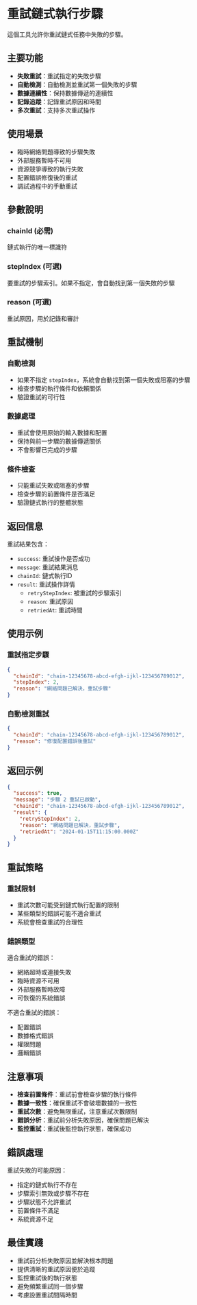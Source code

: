 # 重試鏈式執行步驟

這個工具允許你重試鏈式任務中失敗的步驟。

## 主要功能

- **失敗重試**：重試指定的失敗步驟
- **自動檢測**：自動檢測並重試第一個失敗的步驟
- **數據連續性**：保持數據傳遞的連續性
- **記錄追蹤**：記錄重試原因和時間
- **多次重試**：支持多次重試操作

## 使用場景

- 臨時網絡問題導致的步驟失敗
- 外部服務暫時不可用
- 資源競爭導致的執行失敗
- 配置錯誤修復後的重試
- 調試過程中的手動重試

## 參數說明

### chainId (必需)
鏈式執行的唯一標識符

### stepIndex (可選)
要重試的步驟索引。如果不指定，會自動找到第一個失敗的步驟

### reason (可選)
重試原因，用於記錄和審計

## 重試機制

### 自動檢測
- 如果不指定 `stepIndex`，系統會自動找到第一個失敗或阻塞的步驟
- 檢查步驟的執行條件和依賴關係
- 驗證重試的可行性

### 數據處理
- 重試會使用原始的輸入數據和配置
- 保持與前一步驟的數據傳遞關係
- 不會影響已完成的步驟

### 條件檢查
- 只能重試失敗或阻塞的步驟
- 檢查步驟的前置條件是否滿足
- 驗證鏈式執行的整體狀態

## 返回信息

重試結果包含：
- `success`: 重試操作是否成功
- `message`: 重試結果消息
- `chainId`: 鏈式執行ID
- `result`: 重試操作詳情
  - `retryStepIndex`: 被重試的步驟索引
  - `reason`: 重試原因
  - `retriedAt`: 重試時間

## 使用示例

### 重試指定步驟
```json
{
  "chainId": "chain-12345678-abcd-efgh-ijkl-123456789012",
  "stepIndex": 2,
  "reason": "網絡問題已解決，重試步驟"
}
```

### 自動檢測重試
```json
{
  "chainId": "chain-12345678-abcd-efgh-ijkl-123456789012",
  "reason": "修復配置錯誤後重試"
}
```

## 返回示例

```json
{
  "success": true,
  "message": "步驟 2 重試已啟動",
  "chainId": "chain-12345678-abcd-efgh-ijkl-123456789012",
  "result": {
    "retryStepIndex": 2,
    "reason": "網絡問題已解決，重試步驟",
    "retriedAt": "2024-01-15T11:15:00.000Z"
  }
}
```

## 重試策略

### 重試限制
- 重試次數可能受到鏈式執行配置的限制
- 某些類型的錯誤可能不適合重試
- 系統會檢查重試的合理性

### 錯誤類型
適合重試的錯誤：
- 網絡超時或連接失敗
- 臨時資源不可用
- 外部服務暫時故障
- 可恢復的系統錯誤

不適合重試的錯誤：
- 配置錯誤
- 數據格式錯誤
- 權限問題
- 邏輯錯誤

## 注意事項

- **檢查前置條件**：重試前會檢查步驟的執行條件
- **數據一致性**：確保重試不會破壞數據的一致性
- **重試次數**：避免無限重試，注意重試次數限制
- **錯誤分析**：重試前分析失敗原因，確保問題已解決
- **監控重試**：重試後監控執行狀態，確保成功

## 錯誤處理

重試失敗的可能原因：
- 指定的鏈式執行不存在
- 步驟索引無效或步驟不存在
- 步驟狀態不允許重試
- 前置條件不滿足
- 系統資源不足

## 最佳實踐

- 重試前分析失敗原因並解決根本問題
- 提供清晰的重試原因便於追蹤
- 監控重試後的執行狀態
- 避免頻繁重試同一個步驟
- 考慮設置重試間隔時間
